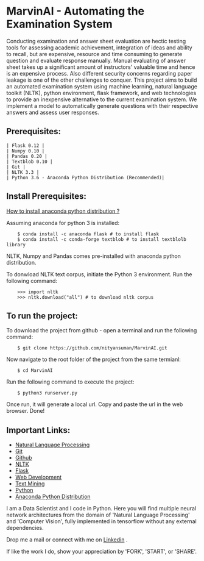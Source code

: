 # MarvinAI - Automating the Examination System

Conducting examination and answer sheet evaluation are hectic testing tools for assessing
academic achievement, integration of ideas and ability to recall, but are expensive, resource
and time consuming to generate question and evaluate response manually. Manual evaluating
of answer sheet takes up a significant amount of instructors' valuable time and hence is an
expensive process. Also different security concerns regarding paper leakage is one of the other
challenges to conquer. This project aims to build an automated examination system using
machine learning, natural language toolkit (NLTK), python environment, flask framework,
and web technologies to provide an inexpensive alternative to the current examination system.
We implement a model to automatically generate questions with their respective answers and
assess user responses.

## Prerequisites:
    | Flask 0.12 |
    | Numpy 0.10 |
    | Pandas 0.20 |
    | Textblob 0.10 |
    | Git |
    | NLTK 3.3 |
    | Python 3.6 - Anaconda Python Distribution (Recommended)|

## Install Prerequisites:

[How to install anaconda python distribution ?](https://docs.anaconda.com/anaconda/install/)

Assuming anaconda for python 3 is installed:
```
    $ conda install -c anaconda flask # to install flask
    $ conda install -c conda-forge textblob # to install textblolb library
```
NLTK, Numpy and Pandas comes pre-installed with anaconda python distribution.

To donwload NLTK text corpus, initiate the Python 3 environment. Run the following command:
```
    >>> import nltk
    >>> nltk.download("all") # to download nltk corpus
```

## To run the project:

To download the project from github - open a terminal and run the following command:
```
    $ git clone https://github.com/nityansuman/MarvinAI.git
```

Now navigate to the root folder of the project from the same termianl:
```
    $ cd MarvinAI
```

Run the following command to execute the project:
``` 
    $ python3 runserver.py
```
Once run, it will generate a local url. Copy and paste the url in the web browser. Done!


## Important Links:
* [Natural Language Processing](https://nltk.org/book/)
* [Git](https://git-scm.com/)
* [Github](https://github.com/)
* [NLTK](https://nltk.org/)
* [Flask](http://flask.pocoo.org/)
* [Web Development](https://w3schoo.com/)
* [Text Mining](https://en.wikipedia.org/wiki/Text_mining/)
* [Python](https://python.org/)
* [Anaconda Python Distribution](https://conda.io)


I am a Data Scientist and I code in Python. Here you will find multiple neural network architectures from the domain of 'Natural Language Processing' and 'Computer Vision', fully implemented in tensorflow without any external dependencies.

Drop me a mail or connect with me on [Linkedin](https://linkedin.com/in/kumar-nityan-suman/) .

If like the work I do, show your appreciation by 'FORK', 'START', or 'SHARE'.
